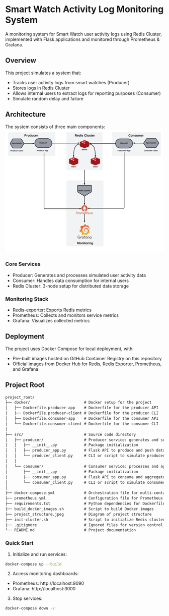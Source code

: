 # Smart Watch Activity Log Monitoring System

A monitoring system for Smart Watch user activity logs using Redis Cluster, implemented with Flask applications and monitored through Prometheus & Grafana.

## Overview

This project simulates a system that:

- Tracks user activity logs from smart watches (Producer)
- Stores logs in Redis Cluster
- Allows internal users to extract logs for reporting purposes (Consumer)
- Simulate random delay and failure

## Architecture

The system consists of three main components:
![Project Structure Diagram](project_structure.jpeg)

### Core Services

- Producer: Generates and processes simulated user activity data
- Consumer: Handles data consumption for internal users
- Redis Cluster: 3-node setup for distributed data storage

### Monitoring Stack

- Redis-exporter: Exports Redis metrics
- Prometheus: Collects and monitors service metrics
- Grafana: Visualizes collected metrics

## Deployment

The project uses Docker Compose for local deployment, with:

- Pre-built images hosted on GitHub Container Registry on this repository
- Official images from Docker Hub for Redis, Redis Exporter, Prometheus, and Grafana

## Project Root
```txt
project_root/
├── docker/                        # Docker setup for the project
│   ├── Dockerfile.producer-app    # Dockerfile for the producer API
│   ├── Dockerfile.producer-client # Dockerfile for the producer CLI
│   ├── Dockerfile.consumer-app    # Dockerfile for the consumer API
│   └── Dockerfile.consumer-client # Dockerfile for the consumer CLI
│
├── src/                           # Source code directory
│   ├── producer/                  # Producer service: generates and sends user activity data
│   │   ├── __init__.py            # Package initialization
│   │   ├── producer_app.py        # Flask API to produce and push data to Redis
│   │   └── producer_client.py     # CLI or script to simulate producer behavior
│   │
│   └── consumer/                  # Consumer service: processes and aggregates data
│       ├── __init__.py            # Package initialization
│       ├── consumer_app.py        # Flask API to consume and aggregate data from Redis
│       └── consumer_client.py     # CLI or script to simulate consumer behavior
│
├── docker-compose.yml             # Orchestration file for multi-container setup
├── prometheus.yml                 # Configuration file for Prometheus monitoring
├── requirements.txt               # Python dependencies for Dockerfile configuration
├── build_docker_images.sh         # Script to build Docker images
├── project_structure.jpeg         # Diagram of project structure
├── init-cluster.sh                # Script to initialize Redis cluster
├── .gitignore                     # Ignored files for version control
└── README.md                      # Project documentation
```

### Quick Start

1. Initialize and run services:

```bash
docker-compose up --build
```

2. Access monitoring dashboards:
- Prometheus: http://localhost:9090
- Grafana: http://localhost:3000
3. Stop services:

```bash
docker-compose down -v
```